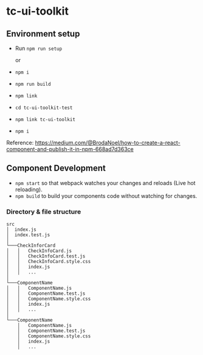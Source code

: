 # tc-ui-toolkit

## Environment setup
- Run `npm run setup`

  or

- `npm i`
- `npm run build`
- `npm link`
- `cd tc-ui-toolkit-test`
- `npm link tc-ui-toolkit`
- `npm i`

Reference:
https://medium.com/@BrodaNoel/how-to-create-a-react-component-and-publish-it-in-npm-668ad7d363ce
## Component Development
- `npm start` so that webpack watches your changes and reloads (Live hot reloading).
- `npm build` to build your components code without watching for changes.

### Directory & file structure

```
src
│  index.js
│  index.test.js
│
└───CheckInforCard
│   │   CheckInfoCard.js
│   │   CheckInfoCard.test.js
│   │   CheckInfoCard.style.css
│   │   index.js
│   │   ...
│
└───ComponentName
│   │   ComponentName.js
│   │   ComponentName.test.js
│   │   ComponentName.style.css
│   │   index.js
│   │   ...
│
└───ComponentName
    │   ComponentName.js
    │   ComponentName.test.js
    │   ComponentName.style.css
    │   index.js
    │   ...
```